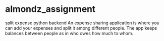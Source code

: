 # almondz_assignment
split expense python backend
An expense sharing application is where you can add your expenses and split it among different people. The app keeps balances between people as in who owes how much to whom.
